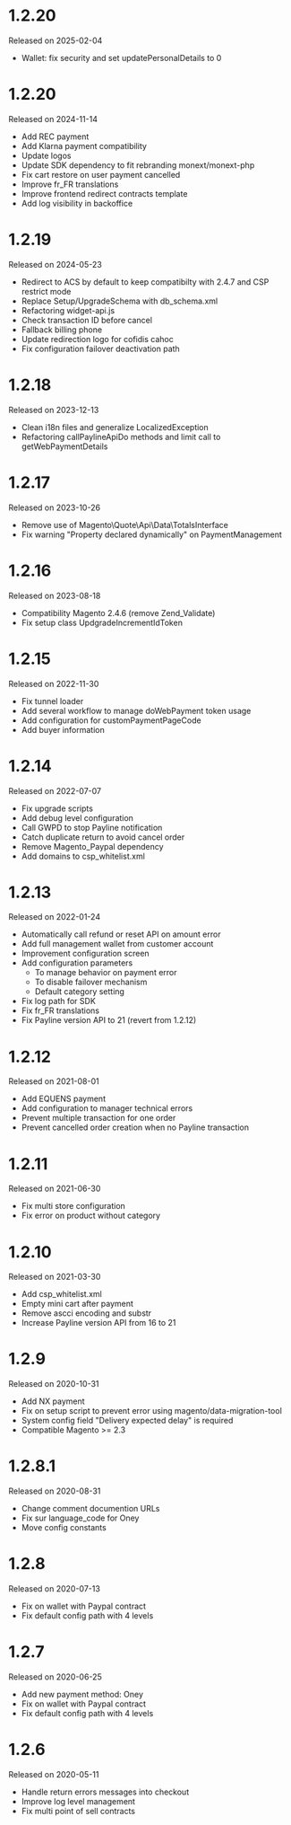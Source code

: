 # 1.2.20
Released on 2025-02-04
- Wallet: fix security and set updatePersonalDetails to 0

# 1.2.20
Released on 2024-11-14
- Add REC payment
- Add Klarna payment compatibility
- Update logos
- Update SDK dependency to fit rebranding monext/monext-php
- Fix cart restore on user payment cancelled
- Improve fr_FR translations
- Improve frontend redirect contracts template
- Add log visibility in backoffice

# 1.2.19
Released on 2024-05-23
- Redirect to ACS by default to keep compatibilty with 2.4.7 and CSP restrict mode
- Replace Setup/UpgradeSchema with db_schema.xml
- Refactoring widget-api.js
- Check transaction ID before cancel
- Fallback billing phone
- Update redirection logo for cofidis cahoc
- Fix configuration failover deactivation path 

# 1.2.18
Released on 2023-12-13
- Clean i18n files and generalize LocalizedException
- Refactoring callPaylineApiDo methods and limit call to getWebPaymentDetails

# 1.2.17
Released on 2023-10-26
- Remove use of Magento\Quote\Api\Data\TotalsInterface
- Fix warning "Property declared dynamically" on PaymentManagement

# 1.2.16
Released on 2023-08-18
- Compatibility Magento 2.4.6 (remove Zend_Validate)
- Fix setup class UpdgradeIncrementIdToken


# 1.2.15
Released on 2022-11-30
- Fix tunnel loader
- Add several workflow to manage doWebPayment token usage
- Add configuration for customPaymentPageCode
- Add buyer information

# 1.2.14
Released on 2022-07-07
- Fix upgrade scripts
- Add debug level configuration
- Call GWPD to stop Payline notification
- Catch duplicate return to avoid cancel order
- Remove Magento_Paypal dependency
- Add domains to csp_whitelist.xml


# 1.2.13
Released on 2022-01-24
- Automatically call refund or reset API on amount error 
- Add full management wallet from customer account
- Improvement configuration screen
- Add configuration parameters
  - To manage behavior on payment error 
  - To disable failover mechanism
  - Default category setting
- Fix log path for SDK
- Fix fr_FR translations
- Fix Payline version API to 21 (revert from 1.2.12)

# 1.2.12
Released on 2021-08-01
- Add EQUENS payment
- Add configuration to manager technical errors
- Prevent multiple transaction for one order
- Prevent cancelled order creation when no Payline transaction

# 1.2.11
Released on 2021-06-30
- Fix multi store configuration
- Fix error on product without category

# 1.2.10
Released on 2021-03-30
- Add csp_whitelist.xml
- Empty mini cart after payment
- Remove ascci encoding and substr
- Increase Payline version API from 16 to 21 

# 1.2.9
Released on 2020-10-31
- Add NX payment
- Fix on setup script to prevent error using magento/data-migration-tool
- System config field "Delivery expected delay" is required
- Compatible Magento >= 2.3

# 1.2.8.1
Released on 2020-08-31
- Change comment documention URLs
- Fix sur language_code for Oney 
- Move config constants 

# 1.2.8
Released on 2020-07-13
- Fix on wallet with Paypal contract
- Fix default config path with 4 levels

# 1.2.7
Released on 2020-06-25
- Add new payment method: Oney
- Fix on wallet with Paypal contract
- Fix default config path with 4 levels

# 1.2.6
Released on 2020-05-11
- Handle return errors messages into checkout 
- Improve log level management
- Fix multi point of sell contracts 
